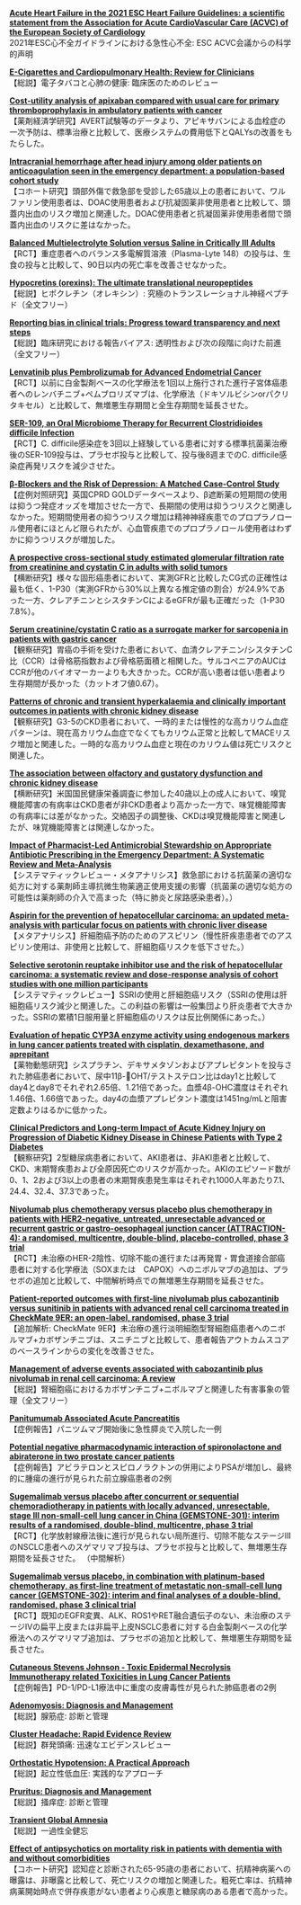 [**Acute Heart Failure in the 2021 ESC Heart Failure Guidelines: a scientific statement from the Association for Acute CardioVascular Care (ACVC) of the European Society of Cardiology**](https://pubmed.ncbi.nlm.nih.gov/35040931/)  
2021年ESC心不全ガイドラインにおける急性心不全: ESC ACVC会議からの科学的声明

[**E-Cigarettes and Cardiopulmonary Health: Review for Clinicians**](https://pubmed.ncbi.nlm.nih.gov/35041473/)  
【総説】電子タバコと心肺の健康: 臨床医のためのレビュー

[**Cost-utility analysis of apixaban compared with usual care for primary thromboprophylaxis in ambulatory patients with cancer**](https://pubmed.ncbi.nlm.nih.gov/35040802/)  
【薬剤経済学研究】AVERT試験等のデータより、アピキサバンによる血栓症の一次予防は、標準治療と比較して、医療システムの費用低下とQALYsの改善をもたらした。

[**Intracranial hemorrhage after head injury among older patients on anticoagulation seen in the emergency department: a population-based cohort study**](https://pubmed.ncbi.nlm.nih.gov/35040805/)  
【コホート研究】頭部外傷で救急部を受診した65歳以上の患者において、ワルファリン使用患者は、DOAC使用患者および抗凝固薬非使用患者と比較して、頭蓋内出血のリスク増加と関連した。DOAC使用患者と抗凝固薬非使用患者間で頭蓋内出血のリスクに差はなかった。

[**Balanced Multielectrolyte Solution versus Saline in Critically Ill Adults**](https://pubmed.ncbi.nlm.nih.gov/35041780/)  
【RCT】重症患者へのバランス多電解質溶液（Plasma-Lyte 148）の投与は、生食の投与と比較して、90日以内の死亡率を改善させなかった。

[**Hypocretins (orexins): The ultimate translational neuropeptides**](https://pubmed.ncbi.nlm.nih.gov/35043499/)  
【総説】ヒポクレチン（オレキシン）: 究極のトランスレーショナル神経ペプチド（全文フリー）

[**Reporting bias in clinical trials: Progress toward transparency and next steps**](https://pubmed.ncbi.nlm.nih.gov/35045078/)  
【総説】臨床研究における報告バイアス: 透明性および次の段階に向けた前進（全文フリー）

[**Lenvatinib plus Pembrolizumab for Advanced Endometrial Cancer**](https://pubmed.ncbi.nlm.nih.gov/35045221/)  
【RCT】以前に白金製剤ベースの化学療法を1回以上施行された進行子宮体癌患者へのレンバチニブ+ペムブロリズマブは、化学療法（ドキソルビシンorパクリタキセル）と比較して、無増悪生存期間と全生存期間を延長させた。

[**SER-109, an Oral Microbiome Therapy for Recurrent Clostridioides difficile Infection**](https://pubmed.ncbi.nlm.nih.gov/35045228/)  
【RCT】C. difficile感染症を3回以上経験している患者に対する標準抗菌薬治療後のSER-109投与は、プラセボ投与と比較して、投与後8週までのC. difficile感染症再発リスクを減少させた。

[**β-Blockers and the Risk of Depression: A Matched Case-Control Study**](https://pubmed.ncbi.nlm.nih.gov/35044637/)  
【症例対照研究】英国CPRD GOLDデータベースより、β遮断薬の短期間の使用は抑うつ発症オッズを増加させた一方で、長期間の使用は抑うつリスクと関連しなかった。短期間使用者の抑うつリスク増加は精神神経疾患でのプロプラノロール使用者にほとんど限られたが、心血管疾患でのプロプラノロール使用者はわずかに抑うつリスクが増加した。

[**A prospective cross-sectional study estimated glomerular filtration rate from creatinine and cystatin C in adults with solid tumors**](https://pubmed.ncbi.nlm.nih.gov/35032521/)  
【横断研究】様々な固形癌患者において、実測GFRと比較したCG式の正確性は最も低く、1-P30（実測GFRから30%以上異なる推定値の割合）が24.9%であった一方、クレアチニンとシスタチンCによるeGFRが最も正確だった（1-P30 7.8%）。

[**Serum creatinine/cystatin C ratio as a surrogate marker for sarcopenia in patients with gastric cancer**](https://pubmed.ncbi.nlm.nih.gov/35045814/)  
【観察研究】胃癌の手術を受けた患者において、血清クレアチニン/シスタチンC比（CCR）は骨格筋指数および骨格筋面積と相関した。サルコペニアのAUCはCCRが他のバイオマーカーよりも大きかった。CCRが高い患者は低い患者より生存期間が長かった（カットオフ値0.67）。

[**Patterns of chronic and transient hyperkalaemia and clinically important outcomes in patients with chronic kidney disease**](https://pubmed.ncbi.nlm.nih.gov/35035946/)  
【観察研究】G3-5のCKD患者において、一時的または慢性的な高カリウム血症パターンは、現在高カリウム血症でなくてもカリウム正常と比較してMACEリスク増加と関連した。一時的な高カリウム血症と現在のカリウム値は死亡リスクと関連した。

[**The association between olfactory and gustatory dysfunction and chronic kidney disease**](https://pubmed.ncbi.nlm.nih.gov/35042465/)  
【横断研究】米国国民健康栄養調査に参加した40歳以上の成人において、嗅覚機能障害の有病率はCKD患者が非CKD患者より高かった一方で、味覚機能障害の有病率には差がなかった。交絡因子の調整後、CKDは嗅覚機能障害と関連したが、味覚機能障害とは関連しなかった。

[**Impact of Pharmacist-Led Antimicrobial Stewardship on Appropriate Antibiotic Prescribing in the Emergency Department: A Systematic Review and Meta-Analysis**](https://pubmed.ncbi.nlm.nih.gov/35039180/)  
【システマティックレビュー・メタアナリシス】救急部における抗菌薬の適切な処方に対する薬剤師主導抗微生物薬適正使用支援の影響（抗菌薬の適切な処方の可能性は薬剤師の介入で高まった（特に肺炎と尿路感染患者）。）

[**Aspirin for the prevention of hepatocellular carcinoma: an updated meta-analysis with particular focus on patients with chronic liver disease**](https://pubmed.ncbi.nlm.nih.gov/35032181/)  
【メタアナリシス】肝細胞癌予防のためのアスピリン（慢性肝疾患患者でのアスピリン使用は、非使用と比較して、肝細胞癌リスクを低下させた。）

[**Selective serotonin reuptake inhibitor use and the risk of hepatocellular carcinoma: a systematic review and dose-response analysis of cohort studies with one million participants**](https://pubmed.ncbi.nlm.nih.gov/35039907/)  
【システマティックレビュー】SSRIの使用と肝細胞癌リスク（SSRIの使用は肝細胞癌リスク減少と関連した。この利益の影響は一般集団より肝炎患者で大きかった。SSRIの累積1日服用量と肝細胞癌のリスクは反比例関係にあった。）

[**Evaluation of hepatic CYP3A enzyme activity using endogenous markers in lung cancer patients treated with cisplatin, dexamethasone, and aprepitant**](https://pubmed.ncbi.nlm.nih.gov/35039908/)  
【薬物動態研究】シスプラチン、デキサメタゾンおよびアプレピタントを投与された肺癌患者において、尿中11β-OHT/テストステロン比はday1と比較してday4とday8でそれぞれ2.65倍、1.21倍であった。血漿4β-OHC濃度はそれぞれ1.46倍、1.66倍であった。day4の血漿アプレピタント濃度は1451ng/mLと阻害定数よりはるかに低かった。

[**Clinical Predictors and Long-term Impact of Acute Kidney Injury on Progression of Diabetic Kidney Disease in Chinese Patients with Type 2 Diabetes**](https://pubmed.ncbi.nlm.nih.gov/35043149/)  
【観察研究】2型糖尿病患者において、AKI患者は、非AKI患者と比較して、CKD、末期腎疾患および全原因死亡のリスクが高かった。AKIのエピソード数が0、1、2および3以上の患者の末期腎疾患発生率はそれぞれ1000人年あたり7.1、24.4、32.4、37.3であった。

[**Nivolumab plus chemotherapy versus placebo plus chemotherapy in patients with HER2-negative, untreated, unresectable advanced or recurrent gastric or gastro-oesophageal junction cancer (ATTRACTION-4): a randomised, multicentre, double-blind, placebo-controlled, phase 3 trial**](https://pubmed.ncbi.nlm.nih.gov/35030335/)  
【RCT】未治療のHER-2陰性、切除不能の進行または再発胃・胃食道接合部癌患者に対する化学療法（SOXまたは　CAPOX）へのニボルマブの追加は、プラセボの追加と比較して、中間解析時点での無増悪生存期間を延長させた。

[**Patient-reported outcomes with first-line nivolumab plus cabozantinib versus sunitinib in patients with advanced renal cell carcinoma treated in CheckMate 9ER: an open-label, randomised, phase 3 trial**](https://pubmed.ncbi.nlm.nih.gov/35032437/)  
【追加解析: CheckMate 9ER】未治療の進行淡明細胞型腎細胞癌患者へのニボルマブ+カボザンチニブは、スニチニブと比較して、患者報告アウトカムスコアのベースラインからの変化を改善させた。

[**Management of adverse events associated with cabozantinib plus nivolumab in renal cell carcinoma: A review**](https://pubmed.ncbi.nlm.nih.gov/35033866/)  
【総説】腎細胞癌におけるカボザンチニブ+ニボルマブと関連した有害事象の管理（全文フリー）

[**Panitumumab Associated Acute Pancreatitis**](https://pubmed.ncbi.nlm.nih.gov/35037780/)  
【症例報告】パニツムマブ開始後に急性膵炎で入院した一例

[**Potential negative pharmacodynamic interaction of spironolactone and abiraterone in two prostate cancer patients**](https://pubmed.ncbi.nlm.nih.gov/35037798/)  
【症例報告】アビラテロンとスピロノラクトンの併用によりPSAが増加し、最終的に腫瘍の進行が見られた前立腺癌患者の2例

[**Sugemalimab versus placebo after concurrent or sequential chemoradiotherapy in patients with locally advanced, unresectable, stage III non-small-cell lung cancer in China (GEMSTONE-301): interim results of a randomised, double-blind, multicentre, phase 3 trial**](https://pubmed.ncbi.nlm.nih.gov/35038429/)  
【RCT】化学放射線療法後に進行が見られない局所進行、切除不能なステージIIIのNSCLC患者へのスゲマリマブ投与は、プラセボ投与と比較して、無増悪生存期間を延長させた。 （中間解析）

[**Sugemalimab versus placebo, in combination with platinum-based chemotherapy, as first-line treatment of metastatic non-small-cell lung cancer (GEMSTONE-302): interim and final analyses of a double-blind, randomised, phase 3 clinical trial**](https://pubmed.ncbi.nlm.nih.gov/35038432/)  
【RCT】既知のEGFR変異、ALK、ROS1やRET融合遺伝子のない、未治療のステージIVの扁平上皮または非扁平上皮NSCLC患者に対する白金製剤ベースの化学療法へのスゲマリマブ追加は、プラセボの追加と比較して、無増悪生存期間を延長させた。

[**Cutaneous Stevens Johnson - Toxic Epidermal Necrolysis Immunotherapy related Toxicities in Lung Cancer Patients**](https://pubmed.ncbi.nlm.nih.gov/35038934/)  
【症例報告】PD-1/PD-L1療法中に重度の皮膚毒性が見られた肺癌患者の2例

[**Adenomyosis: Diagnosis and Management**](https://pubmed.ncbi.nlm.nih.gov/35029928/)  
【総説】腺筋症: 診断と管理

[**Cluster Headache: Rapid Evidence Review**](https://pubmed.ncbi.nlm.nih.gov/35029932/)  
【総説】群発頭痛: 迅速なエビデンスレビュー

[**Orthostatic Hypotension: A Practical Approach**](https://pubmed.ncbi.nlm.nih.gov/35029940/)  
【総説】起立性低血圧: 実践的なアプローチ

[**Pruritus: Diagnosis and Management**](https://pubmed.ncbi.nlm.nih.gov/35029946/)  
【総説】掻痒症: 診断と管理

[**Transient Global Amnesia**](https://pubmed.ncbi.nlm.nih.gov/35029951/)  
【総説】一過性全健忘

[**Effect of antipsychotics on mortality risk in patients with dementia with and without comorbidities**](https://pubmed.ncbi.nlm.nih.gov/35029305/)  
【コホート研究】認知症と診断された65-95歳の患者において、抗精神病薬への曝露は、非曝露と比較して、死亡リスクの増加と関連した。粗死亡率は、抗精神病薬開始時点で併存疾患がない患者より心疾患と糖尿病のある患者で高かった。
